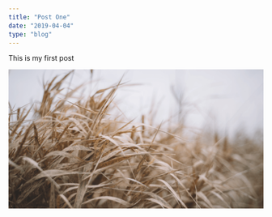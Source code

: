 ```yaml
---
title: "Post One"
date: "2019-04-04"
type: "blog"
---
```


This is my first post

![Grass](./grass.png)